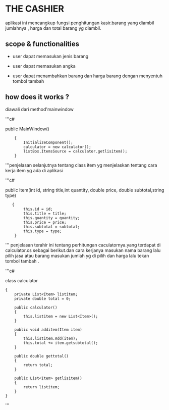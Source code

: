 ﻿# THE CASHIER
aplikasi ini mencangkup fungsi penghitungan kasir.barang yang diambil jumlahnya , harga dan total barang yg diambil.

## scope & functionalities
- user dapat memasukan jenis barang 

- user dapat memasukan angka 

- user dapat menambahkan barang dan harga barang dengan menyentuh tombol tambah

## how does it works ?
diawali dari method'mainwindow

'''c#

 public MainWindow()

        {
            InitializeComponent();
            calculator = new calculator();
            listBox.ItemsSource = calculator.getlisitem();
        }
'''penjelasan selanjutnya tentang class item yg menjelaskan tentang cara kerja item yg ada di aplikasi

'''c#

 public Item(int id, string title,int quantity, double price, double subtotal,string type)
 
       {
            this.id = id;
            this.title = title;
            this.quantity = quantity;
            this.price = price;
            this.subtotal = subtotal;
            this.type = type;
        }
''' penjelasan terahir ini tentang perhitungan caculatornya.yang terdapat di calculator.cs sebagai berikut.dan cara kerjanya masukan nama barang lalu pilih jasa atau barang masukan jumlah yg di pilih dan harga lalu tekan tombol tambah .

'''c#

 class calculator

    {
        private List<Item> listitem;
        private double total = 0;

        public calculator()
        {
            this.listitem = new List<Item>();
        }

        public void additem(Item item)
        {
            this.listitem.Add(item);
            this.total += item.getsubtotal();
        }

        public double gettotal()
        {
            return total;
        }

        public List<Item> getlisitem()
        {
            return listitem;
        }
    }

'''
